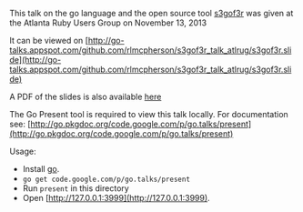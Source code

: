 This talk on the go language and the open source tool [s3gof3r](https://github.com/rlmcpherson/s3gof3r) was given at the Atlanta Ruby Users Group on November 13, 2013

It can be viewed on [http://go-talks.appspot.com/github.com/rlmcpherson/s3gof3r_talk_atlrug/s3gof3r.slide](http://go-talks.appspot.com/github.com/rlmcpherson/s3gof3r_talk_atlrug/s3gof3r.slide)

A PDF of the slides is also available [here](https://dl.dropboxusercontent.com/u/30064071/s3gof3r.pdf)


The Go Present tool is required to view this talk locally. For documentation see:
[http://go.pkgdoc.org/code.google.com/p/go.talks/present](http://go.pkgdoc.org/code.google.com/p/go.talks/present)

Usage:

* Install [go](http://golang.org/doc/install).
* `go get code.google.com/p/go.talks/present`
* Run `present` in this directory
* Open [http://127.0.0.1:3999](http://127.0.0.1:3999).